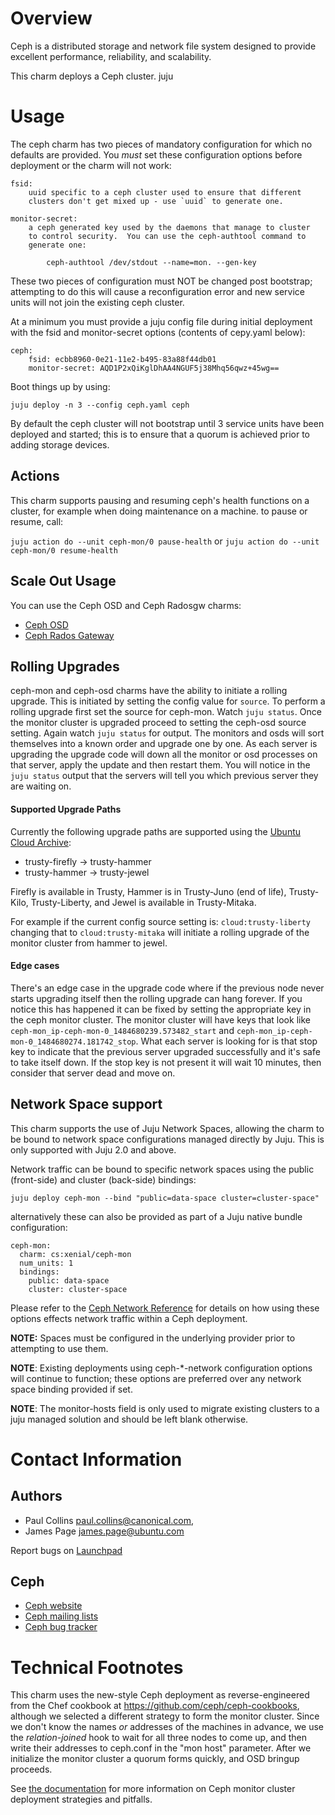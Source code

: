 # Overview

Ceph is a distributed storage and network file system designed to provide
excellent performance, reliability, and scalability.

This charm deploys a Ceph cluster.
juju

# Usage

The ceph charm has two pieces of mandatory configuration for which no defaults
are provided. You _must_ set these configuration options before deployment or the charm will not work:

    fsid:
        uuid specific to a ceph cluster used to ensure that different
        clusters don't get mixed up - use `uuid` to generate one.

    monitor-secret:
        a ceph generated key used by the daemons that manage to cluster
        to control security.  You can use the ceph-authtool command to
        generate one:

            ceph-authtool /dev/stdout --name=mon. --gen-key

These two pieces of configuration must NOT be changed post bootstrap; attempting
to do this will cause a reconfiguration error and new service units will not join
the existing ceph cluster.

At a minimum you must provide a juju config file during initial deployment
with the fsid and monitor-secret options (contents of cepy.yaml below):

    ceph:
        fsid: ecbb8960-0e21-11e2-b495-83a88f44db01
        monitor-secret: AQD1P2xQiKglDhAA4NGUF5j38Mhq56qwz+45wg==

Boot things up by using:

    juju deploy -n 3 --config ceph.yaml ceph

By default the ceph cluster will not bootstrap until 3 service units have been
deployed and started; this is to ensure that a quorum is achieved prior to adding
storage devices.

## Actions

This charm supports pausing and resuming ceph's health functions on a cluster, for example when doing maintenance on a machine. to pause or resume, call:

`juju action do --unit ceph-mon/0 pause-health` or `juju action do --unit ceph-mon/0 resume-health`

## Scale Out Usage

You can use the Ceph OSD and Ceph Radosgw charms:

- [Ceph OSD](https://jujucharms.com/ceph-osd)
- [Ceph Rados Gateway](https://jujucharms.com/ceph-radosgw)

## Rolling Upgrades

ceph-mon and ceph-osd charms have the ability to initiate a rolling upgrade.
This is initiated by setting the config value for `source`.  To perform a
rolling upgrade first set the source for ceph-mon.  Watch `juju status`.
Once the monitor cluster is upgraded proceed to setting the ceph-osd source
setting.  Again watch `juju status` for output.  The monitors and osds will
sort themselves into a known order and upgrade one by one.  As each server is
upgrading the upgrade code will down all the monitor or osd processes on that
server, apply the update and then restart them. You will notice in the
`juju status` output that the servers will tell you which previous server they
are waiting on.

#### Supported Upgrade Paths
Currently the following upgrade paths are supported using 
the [Ubuntu Cloud Archive](https://wiki.ubuntu.com/OpenStack/CloudArchive):
- trusty-firefly -> trusty-hammer
- trusty-hammer -> trusty-jewel

Firefly is available in Trusty, Hammer is in Trusty-Juno (end of life),
Trusty-Kilo, Trusty-Liberty, and Jewel is available in Trusty-Mitaka.

For example if the current config source setting is: `cloud:trusty-liberty`
changing that to `cloud:trusty-mitaka` will initiate a rolling upgrade of 
the monitor cluster from hammer to jewel.

#### Edge cases
There's an edge case in the upgrade code where if the previous node never
starts upgrading itself then the rolling upgrade can hang forever.  If you
notice this has happened it can be fixed by setting the appropriate key in the
ceph monitor cluster. The monitor cluster will have
keys that look like `ceph-mon_ip-ceph-mon-0_1484680239.573482_start` and
`ceph-mon_ip-ceph-mon-0_1484680274.181742_stop`. What each server is looking for
is that stop key to indicate that the previous server upgraded successfully and
it's safe to take itself down.  If the stop key is not present it will wait
10 minutes, then consider that server dead and move on.

## Network Space support

This charm supports the use of Juju Network Spaces, allowing the charm to be bound to network space configurations managed directly by Juju.  This is only supported with Juju 2.0 and above.

Network traffic can be bound to specific network spaces using the public (front-side) and cluster (back-side) bindings:

    juju deploy ceph-mon --bind "public=data-space cluster=cluster-space"

alternatively these can also be provided as part of a Juju native bundle configuration:

    ceph-mon:
      charm: cs:xenial/ceph-mon
      num_units: 1
      bindings:
        public: data-space
        cluster: cluster-space

Please refer to the [Ceph Network Reference](http://docs.ceph.com/docs/master/rados/configuration/network-config-ref) for details on how using these options effects network traffic within a Ceph deployment.

**NOTE:** Spaces must be configured in the underlying provider prior to attempting to use them.

**NOTE**: Existing deployments using ceph-*-network configuration options will continue to function; these options are preferred over any network space binding provided if set.

**NOTE**: The monitor-hosts field is only used to migrate existing clusters to a juju managed solution and should be left blank otherwise.

# Contact Information

## Authors

- Paul Collins <paul.collins@canonical.com>,
- James Page <james.page@ubuntu.com>

Report bugs on [Launchpad](http://bugs.launchpad.net/charms/+source/ceph/+filebug)

## Ceph

- [Ceph website](http://ceph.com)
- [Ceph mailing lists](http://ceph.com/resources/mailing-list-irc/)
- [Ceph bug tracker](http://tracker.ceph.com/projects/ceph)

# Technical Footnotes

This charm uses the new-style Ceph deployment as reverse-engineered from the
Chef cookbook at https://github.com/ceph/ceph-cookbooks, although we selected
a different strategy to form the monitor cluster. Since we don't know the
names *or* addresses of the machines in advance, we use the _relation-joined_
hook to wait for all three nodes to come up, and then write their addresses
to ceph.conf in the "mon host" parameter. After we initialize the monitor
cluster a quorum forms quickly, and OSD bringup proceeds.

See [the documentation](http://ceph.com/docs/master/dev/mon-bootstrap/) for more information on Ceph monitor cluster deployment strategies and pitfalls.
